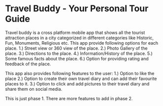 # Travel Buddy - Your Personal Tour Guide
Travel buddy is a cross platform mobile app that shows all the tourist attraction places in a city categorized in different categories 
like Historic, Fun, Monuments, Religious etc. 
This app provide following options for each place.
1.) Street view or 360 view of the place.
2.) Photo Gallery of the place.
3.) Directions to the place.
4.) Information/History of the place.
5.) Some famous facts about the place.
6.) Option for providing rating and feedback of the place.

This app also provides following features to the user:
1.) Option to like the place
2.) Option to create their own travel diary and can add their favourite places to it.
3.) Option to click and add pictures to their travel diary and share them on social media. 

This is just phase 1. 
There are more features to add in phase 2.
